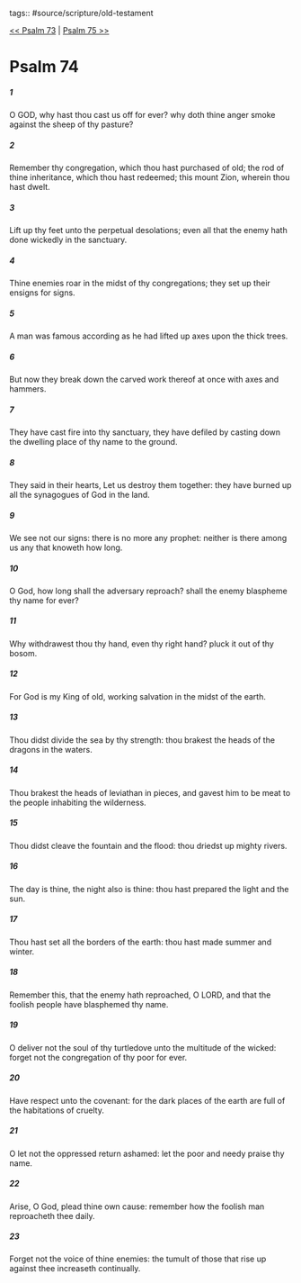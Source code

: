 tags:: #source/scripture/old-testament

[<< Psalm 73](source/scripture/old-testament/19_Psalms/Psalm_73.md) | [Psalm 75 >>](source/scripture/old-testament/19_Psalms/Psalm_75.md)

# Psalm 74

##### 1

O GOD, why hast thou cast us off for ever? why doth thine anger smoke against the sheep of thy pasture?

##### 2

Remember thy congregation, which thou hast purchased of old; the rod of thine inheritance, which thou hast redeemed; this mount Zion, wherein thou hast dwelt.

##### 3

Lift up thy feet unto the perpetual desolations; even all that the enemy hath done wickedly in the sanctuary.

##### 4

Thine enemies roar in the midst of thy congregations; they set up their ensigns for signs.

##### 5

A man was famous according as he had lifted up axes upon the thick trees.

##### 6

But now they break down the carved work thereof at once with axes and hammers.

##### 7

They have cast fire into thy sanctuary, they have defiled by casting down the dwelling place of thy name to the ground.

##### 8

They said in their hearts, Let us destroy them together: they have burned up all the synagogues of God in the land.

##### 9

We see not our signs: there is no more any prophet: neither is there among us any that knoweth how long.

##### 10

O God, how long shall the adversary reproach? shall the enemy blaspheme thy name for ever?

##### 11

Why withdrawest thou thy hand, even thy right hand? pluck it out of thy bosom.

##### 12

For God is my King of old, working salvation in the midst of the earth.

##### 13

Thou didst divide the sea by thy strength: thou brakest the heads of the dragons in the waters.

##### 14

Thou brakest the heads of leviathan in pieces, and gavest him to be meat to the people inhabiting the wilderness.

##### 15

Thou didst cleave the fountain and the flood: thou driedst up mighty rivers.

##### 16

The day is thine, the night also is thine: thou hast prepared the light and the sun.

##### 17

Thou hast set all the borders of the earth: thou hast made summer and winter.

##### 18

Remember this, that the enemy hath reproached, O LORD, and that the foolish people have blasphemed thy name.

##### 19

O deliver not the soul of thy turtledove unto the multitude of the wicked: forget not the congregation of thy poor for ever.

##### 20

Have respect unto the covenant: for the dark places of the earth are full of the habitations of cruelty.

##### 21

O let not the oppressed return ashamed: let the poor and needy praise thy name.

##### 22

Arise, O God, plead thine own cause: remember how the foolish man reproacheth thee daily.

##### 23

Forget not the voice of thine enemies: the tumult of those that rise up against thee increaseth continually.
